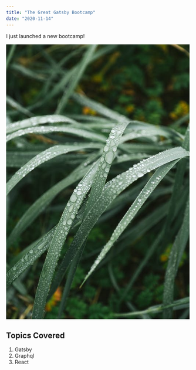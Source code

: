 ```yaml
---
title: "The Great Gatsby Bootcamp"
date: "2020-11-14"
---
```


I just launched a new bootcamp!

![Grass](./grass.jpeg)

## Topics Covered

1. Gatsby
2. Graphql
3. React
